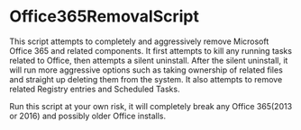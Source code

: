 # Office365RemovalScript
This script attempts to completely and aggressively remove Microsoft Office 365 and related components.
It first attempts to kill any running tasks related to Office, then attempts a silent uninstall.
After the silent uninstall, it will run more aggressive options such as taking ownership of related files and straight up deleting them from the system.
It also attempts to remove related Registry entries and Scheduled Tasks.

Run this script at your own risk, it will completely break any Office 365(2013 or 2016) and possibly older Office installs.
